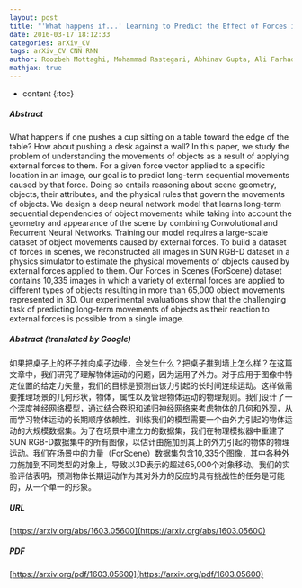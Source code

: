 ```yaml
---
layout: post
title: "'What happens if...' Learning to Predict the Effect of Forces in Images"
date: 2016-03-17 18:12:33
categories: arXiv_CV
tags: arXiv_CV CNN RNN
author: Roozbeh Mottaghi, Mohammad Rastegari, Abhinav Gupta, Ali Farhadi
mathjax: true
---
```


* content
{:toc}

##### Abstract
What happens if one pushes a cup sitting on a table toward the edge of the table? How about pushing a desk against a wall? In this paper, we study the problem of understanding the movements of objects as a result of applying external forces to them. For a given force vector applied to a specific location in an image, our goal is to predict long-term sequential movements caused by that force. Doing so entails reasoning about scene geometry, objects, their attributes, and the physical rules that govern the movements of objects. We design a deep neural network model that learns long-term sequential dependencies of object movements while taking into account the geometry and appearance of the scene by combining Convolutional and Recurrent Neural Networks. Training our model requires a large-scale dataset of object movements caused by external forces. To build a dataset of forces in scenes, we reconstructed all images in SUN RGB-D dataset in a physics simulator to estimate the physical movements of objects caused by external forces applied to them. Our Forces in Scenes (ForScene) dataset contains 10,335 images in which a variety of external forces are applied to different types of objects resulting in more than 65,000 object movements represented in 3D. Our experimental evaluations show that the challenging task of predicting long-term movements of objects as their reaction to external forces is possible from a single image.

##### Abstract (translated by Google)
如果把桌子上的杯子推向桌子边缘，会发生什么？把桌子推到墙上怎么样？在这篇文章中，我们研究了理解物体运动的问题，因为运用了外力。对于应用于图像中特定位置的给定力矢量，我们的目标是预测由该力引起的长时间连续运动。这样做需要推理场景的几何形状，物体，属性以及管理物体运动的物理规则。我们设计了一个深度神经网络模型，通过结合卷积和递归神经网络来考虑物体的几何和外观，从而学习物体运动的长期顺序依赖性。训练我们的模型需要一个由外力引起的物体运动的大规模数据集。为了在场景中建立力的数据集，我们在物理模拟器中重建了SUN RGB-D数据集中的所有图像，以估计由施加到其上的外力引起的物体的物理运动。我们在场景中的力量（ForScene）数据集包含10,335个图像，其中各种外力施加到不同类型的对象上，导致以3D表示的超过65,000个对象移动。我们的实验评估表明，预测物体长期运动作为其对外力的反应的具有挑战性的任务是可能的，从一个单一的形象。

##### URL
[https://arxiv.org/abs/1603.05600](https://arxiv.org/abs/1603.05600)

##### PDF
[https://arxiv.org/pdf/1603.05600](https://arxiv.org/pdf/1603.05600)

